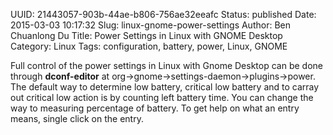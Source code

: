 UUID: 21443057-903b-44ae-b806-756ae32eeafc
Status: published
Date: 2015-03-03 10:17:32
Slug: linux-gnome-power-settings
Author: Ben Chuanlong Du
Title: Power Settings in Linux with GNOME Desktop
Category: Linux
Tags: configuration, battery, power, Linux, GNOME

Full control of the power settings in Linux with Gnome Desktop can be done through 
**dconf-editor** at org->gnome->settings-daemon->plugins->power.
The default way to determine low battery, critical low battery and to carray out 
critical low action is by counting left battery time. 
You can change the way to measuring percentage of battery. 
To get help on what an entry means, single click on the entry. 

